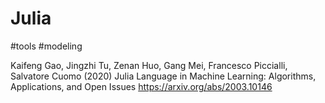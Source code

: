 # Julia

#tools #modeling

Kaifeng Gao, Jingzhi Tu, Zenan Huo, Gang Mei, Francesco Piccialli, Salvatore Cuomo (2020) Julia Language in Machine Learning: Algorithms, Applications, and Open Issues
https://arxiv.org/abs/2003.10146